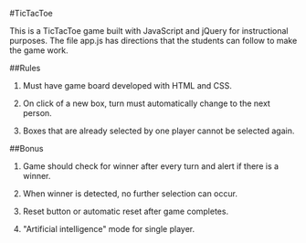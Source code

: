 #TicTacToe

This is a TicTacToe game built with JavaScript and jQuery for instructional purposes. The file app.js has directions that the students can follow to make the game work.

##Rules

1. Must have game board developed with HTML and CSS.

2. On click of a new box, turn must automatically change to the next person.

3. Boxes that are already selected by one player cannot be selected again.

##Bonus

1. Game should check for winner after every turn and alert if there is a winner.

2. When winner is detected, no further selection can occur.

3. Reset button or automatic reset after game completes.

4. "Artificial intelligence" mode for single player.

